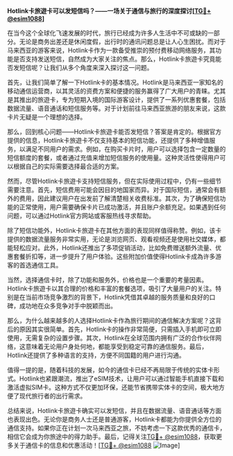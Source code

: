**Hotlink卡旅遊卡可以发短信吗？——一场关于通信与旅行的深度探讨[[TG💪+ @esim1088](https://t.me/s/esim1088)]**

在当今这个全球化飞速发展的时代，旅行已经成为许多人生活中不可或缺的一部分。无论是商务出差还是休闲度假，出行时的通讯问题总是让人心生困扰。而对于马来西亚的游客来说，Hotlink卡作为一款备受推崇的预付费移动网络服务，其功能是否支持发送短信，自然成为大家关注的焦点。那么，Hotlink卡旅遊卡究竟能否发短信呢？让我们从多个角度来深入探讨这一问题。

首先，让我们简单了解一下Hotlink卡的基本情况。Hotlink是马来西亚一家知名的移动通信运营商，以其灵活的资费方案和便捷的服务赢得了广大用户的青睐。尤其是其推出的旅遊卡，专为短期入境的国际游客设计，提供了一系列优惠套餐，包括数据流量、语音通话和短信服务等。对于计划前往马来西亚旅游的朋友来说，这款卡片无疑是一个理想的选择。

那么，回到核心问题——Hotlink卡旅遊卡能否发短信？答案是肯定的。根据官方提供的信息，Hotlink卡旅遊卡不仅支持基本的短信功能，还提供了多种增值服务，以满足不同用户的需求。例如，在购买卡片时，用户可以选择包含一定数量的短信额度的套餐，或者通过充值来增加短信服务的使用量。这种灵活性使得用户可以根据自己的实际需要选择最合适的方案。

然而，尽管Hotlink卡旅遊卡支持短信服务，但在实际使用过程中，仍有一些细节需要注意。首先，短信费用可能会因目的地国家而异。对于国际短信，通常会有额外的费用，因此建议用户在出发前了解清楚相关收费标准。其次，为了确保短信功能的正常使用，用户需要确保卡片已成功激活，并且账户余额充足。如果遇到任何问题，可以通过Hotlink官方网站或客服热线寻求帮助。

除了短信功能外，Hotlink卡旅遊卡在其他方面的表现同样值得称赞。例如，该卡提供的数据流量服务非常实用，无论是浏览网页、观看视频还是使用社交媒体，都能轻松应对。此外，Hotlink还推出了多项促销活动，比如免费赠送额外流量、优惠套餐折扣等，进一步提升了用户体验。这些附加价值使得Hotlink卡成為许多游客的首选通信工具。

当然，选择通信卡时，除了功能和服务外，价格也是一个重要的考量因素。Hotlink卡旅遊卡以其合理的价格和丰富的套餐选项，吸引了大量用户的关注。特别是在当前市场竞争激烈的背景下，Hotlink凭借其卓越的服务质量和良好的口碑，成功地在众多竞争对手中脱颖而出。

那么，为什么越来越多的人选择Hotlink卡作為旅行期间的通信解决方案呢？这背后的原因其实很简单。首先，Hotlink卡的操作非常简便，只需插入手机即可立即使用，无需复杂的设置步骤。其次，Hotlink在全球范围内拥有广泛的合作伙伴网络，这意味着无论用户身处何地，都能享受到稳定可靠的通信服务。最后，Hotlink还提供了多种语言的支持，方便不同国籍的用户进行沟通。

值得一提的是，随着科技的发展，如今的通信卡已经不再局限于传统的实体卡形式。Hotlink也紧跟潮流，推出了eSIM技术，让用户可以通过智能手机直接下载和激活虚拟SIM卡。这种方式不仅更加环保，还能节省携带实体卡的空间，极大地方便了现代旅行者的出行需求。

总结来说，Hotlink卡旅遊卡确实可以发短信，并且在数据流量、语音通话等方面也表现出色。无论你是商务人士还是普通游客，Hotlink卡都能为你提供全方位的通信支持。如果你正在计划一次马来西亚之旅，不妨考虑一下这款优秀的通信卡，相信它会成为你旅途中的得力助手。最后，记得关注[TG💪+ @esim1088](https://t.me/s/esim1088)，获取更多关于通信卡的信息和优惠活动！[[TG💪+ @esim1088](https://t.me/s/esim1088) ![Image](https://i.postimg.cc/4NQfJmqS/Snipaste-2025-05-13-00-14-12.png)]